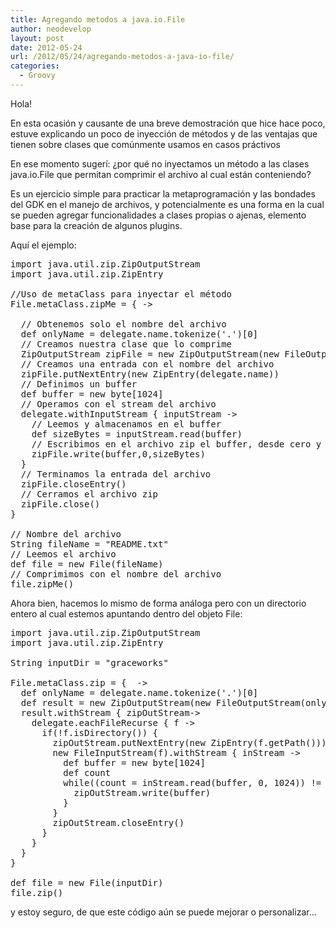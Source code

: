 ```yaml
---
title: Agregando metodos a java.io.File
author: neodevelop
layout: post
date: 2012-05-24
url: /2012/05/24/agregando-metodos-a-java-io-file/
categories:
  - Groovy
---
```

Hola!

En esta ocasión y causante de una breve demostración que hice hace poco, estuve explicando un poco de inyección de métodos y de las ventajas que tienen sobre clases que comúnmente usamos en casos práctivos

En ese momento sugerí: ¿por qué no inyectamos un método a las clases java.io.File que permitan comprimir el archivo al cual están conteniendo?

Es un ejercicio simple para practicar la metaprogramación y las bondades del GDK en el manejo de archivos, y potencialmente es una forma en la cual se pueden agregar funcionalidades a clases propias o ajenas, elemento base para la creación de algunos plugins.

Aquí el ejemplo:

<pre class="brush:groovy;">import java.util.zip.ZipOutputStream
import java.util.zip.ZipEntry

//Uso de metaClass para inyectar el método
File.metaClass.zipMe = { ->

  // Obtenemos solo el nombre del archivo
  def onlyName = delegate.name.tokenize('.')[0]
  // Creamos nuestra clase que lo comprime
  ZipOutputStream zipFile = new ZipOutputStream(new FileOutputStream(onlyName+".zip"))
  // Creamos una entrada con el nombre del archivo
  zipFile.putNextEntry(new ZipEntry(delegate.name))
  // Definimos un buffer
  def buffer = new byte[1024]
  // Operamos con el stream del archivo
  delegate.withInputStream { inputStream ->
    // Leemos y almacenamos en el buffer
    def sizeBytes = inputStream.read(buffer)
    // Escribimos en el archivo zip el buffer, desde cero y hasta el tamaño de bytes
    zipFile.write(buffer,0,sizeBytes)
  }
  // Terminamos la entrada del archivo
  zipFile.closeEntry()
  // Cerramos el archivo zip
  zipFile.close()
}

// Nombre del archivo
String fileName = "README.txt"
// Leemos el archivo
def file = new File(fileName)
// Comprimimos con el nombre del archivo
file.zipMe()
</pre>

Ahora bien, hacemos lo mismo de forma análoga pero con un directorio entero al cual estemos apuntando dentro del objeto File:

<pre class="brush:groovy;">import java.util.zip.ZipOutputStream
import java.util.zip.ZipEntry

String inputDir = "graceworks"  

File.metaClass.zip = {  ->
  def onlyName = delegate.name.tokenize('.')[0]
  def result = new ZipOutputStream(new FileOutputStream(onlyName+".zip"))
  result.withStream { zipOutStream->
    delegate.eachFileRecurse { f ->
      if(!f.isDirectory()) {
        zipOutStream.putNextEntry(new ZipEntry(f.getPath()))
        new FileInputStream(f).withStream { inStream ->
          def buffer = new byte[1024]
          def count
          while((count = inStream.read(buffer, 0, 1024)) != -1) {
            zipOutStream.write(buffer)
          }
        }
        zipOutStream.closeEntry()
      }
    }
  }
}

def file = new File(inputDir)
file.zip()
</pre>

y estoy seguro, de que este código aún se puede mejorar o personalizar&#8230;